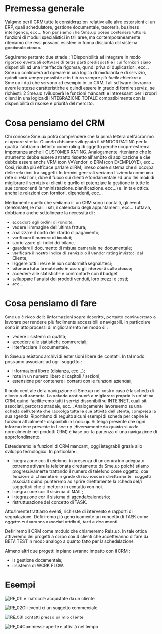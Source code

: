 # Premessa generale
Valgono per il CRM tutte le considerazioni relative alle altre estensioni di un ERP, quali schedulatore, gestione documentale, tesoreria, business intelligence, ecc...
Non pensiamo che Sme.up possa contenere tutte le funzioni di moduli specialistici in tali aree, ma contemporaneamente riteniamo che essi possano esistere in forma disgiunta dal sistema gestionale stesso.

Seguiremo pertanto due strade : 
1 Disponibilità ad integrare in modo rigoroso eventuali software di terze parti predisposti e i cui fornitori siano disponibili ad una interfaccia rigorosa, quindi priva di duplicazioni, ecc...
Sme.up continuerà ad operare in una logica di modularità e di servizio, quindi sarà sempre possibile e in futuro sempre più facile chiedere a Sme.up i dati che servono ad esempio in un  CRM. Tali software dovranno avere le stesse caratteristiche e quindi essere in grado di fornire servizi, se richiesti;
2 Sme.up svilupperà le funzioni mancanti e interessanti per i propri clienti in una logica di INTEGRAZIONE TOTALE compatibilmente con la disponibilità di risorse e priorità del mercato.

# Cosa pensiamo del CRM
Chi conosce Sme.up potrà comprendere che la prima lettera dell'acronimo ci appare stretta. Quando abbiamo sviluppato il VENDOR RATING per la qualità l'abbiamo definito come rating di oggetto perché ricopre estrema importanza anche il CUSTOMER RATING.
Analogamente, riteniamo che lo strumento debba essere astratto rispetto all'ambito di applicazione e che debba essere anche VRM (con V=Vendor) o ERM (con E=EMPLOYE), ecc...
Così, risulta più efficace parlare di RM, inteso come sistema che si occupa delle relazioni tra soggetti. In termini generali vediamo l'azienda come una rete di relazioni, dove il fuoco sui clienti è fondamentale ed uno dei modi di migliorare il servizio ai clienti è quello di potenziare la gestione in tutte le sue componenti (amministrazione, pianificazione, ecc...) e, in tale ottica, anche le relazioni con fornitori, dipendenti, ecc...

Mediamente quello che vediamo in un CRM sono i contatti, gli eventi (telefonate), le mail, i siti, il calendario degli appuntamenti, ecc...
Tuttavia, dobbiamo anche sottolineare la necessità di : 

- accedere agli ordini di vendita;
- vedere l'immagine dell'ultima fattura;
- analizzare il costo del ritardo di pagamento;
- verificare il numero di insoluti;
- storicizzare gli indici dei bilanci;
- guardare il documento di misura camerale nel documentale;
- verificare il nostro indice di servizio o il vendor rating inviatoci dal Cliente;
- leggere tutti i resi e le non conformità segnalateci;
- ottenere tutte le matricole in uso e gli interventi sulle stesse;
- accedere alle statistiche e confrontarle con il budget;
- sviluppare l'analisi dei prodotti venduti, loro prezzi e costi;
- ecc...

# Cosa pensiamo di fare
Sme.up è ricco delle iinformazioni sopra descritte, pertanto continueremo a lavorare per renderle più facilmente accessibili e navigabili. In particolare sono in atto processi di miglioramento nel modo di : 

- vedere il sistema di qualità;
- accedere alle statistiche commerciali;
- interfacciare il documentale.

In Sme.up esistono archivi di estensioni libere dei contatti. In tal modo possiamo associare ad ogni soggetto : 

- informazioni libere (distanza, ecc...);
- note in un numero libero di capitoli / sezioni;
- estensione per contenere i contatti con le funzioni aziendali;

Il nodo centrale della navigazione di Sme.up nel nostro caso è la scheda di cliente o di contatto.
La scheda continuerà a migliorare proprio in un'ottica CRM, quindi faciliteremo tutti i servizi disponibili su INTERNET, quali siti associati, percorso stradale, ecc...
Analogamente lavoreremo su una scheda dell'utente che raccolga tutte le sue attività dell'utente, compresa la sua agenda.
Riportiamo di seguito alcuni esempi di scheda per capire le funzioni attualmente disponibili in Looc.up. Si tenga presente che ogni informazione presente in Looc.up (diversamente da quanto si vede normalmente nei prodotti CRM) è base per la partenza di una navigazione di approfondimento.

Estenderemo le funzioni di CRM mancanti, oggi integrabili grazie allo sviluppo tecnologico. In particolare : 

- Integrazione con il telefono.
In presenza di un centralino adeguato potremo attivare la telefonata direttamente da Sme.up poiché stiamo progressivamente trattando il numero di telefono come oggetto, con funzione di chiamata e in grado di riconoscere direttamente i soggetti associati quindi punteremo ad aprire direttamente la scheda del/i soggetto/i che si mettono in contatto con noi.
- integrazione con il sistema di MAIL;
- integrazione con il sistema di agenda/calendario;
- ristrutturazione del concetto di TASK.

Attualmente trattiamo eventi, richieste di intervento e rapporti di segnalazione. Definiremo più genericamente un concetto di TASK come oggetto cui saranno associati attributi, testi e documenti

Definiremo il CRM come modulo che chiameremo Rels.up. In tale ottica attiveremo dei progetti a corpo con 4 clienti che accetteranno di fare da BETA TEST in modo analogo a quanto fatto per la schedulazione.

Almeno altri due progetti in piano avranno impatto con il CRM : 

- la gestione documentale;
- il sistema di WORK FLOW.

# Esempi

![RE_01](http://doc.smeup.com/immagini/MBDOC_VIS-RE_001/RE_01.png)Le matricole acquistate da un cliente



![RE_02](http://doc.smeup.com/immagini/MBDOC_VIS-RE_001/RE_02.png)Gli eventi di un soggetto commerciale



![RE_03](http://doc.smeup.com/immagini/MBDOC_VIS-RE_001/RE_03.png)I contatti presso un mio cliente



![RE_04](http://doc.smeup.com/immagini/MBDOC_VIS-RE_001/RE_04.png)Commesse aperte e attività nel tempo





